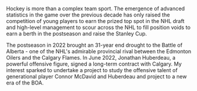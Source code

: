 
Hockey is more than a complex team sport. The emergence of advanced statistics in the game over the previous decade has only raised the competition of young players to earn the prized top spot in the NHL draft and high-level management to scour across the NHL to fill position voids to earn a berth in the postseason and raise the Stanley Cup.

The postseason in 2022 brought an 31-year end drought to the Battle of Alberta - one of the NHL's admirable provincial rival between the Edmonton Oilers and the Calgary Flames. In June 2022, Jonathan Huberdeau, a powerful offensive figure, signed a long-term contract with Calgary. My interest sparked to undertake a project to study the offensive talent of generational player Connor McDavid and Huberdeau and project to a new era of the BOA.
